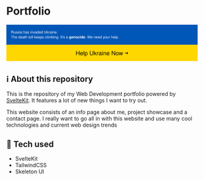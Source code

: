 # Portfolio
[![Stand With Ukraine](https://raw.githubusercontent.com/vshymanskyy/StandWithUkraine/main/banner2-direct.svg)](https://stand-with-ukraine.pp.ua)
## ℹ️ About this repository

This is the repository of my Web Development portfolio powered by [SvelteKit](https://kit.svelte.dev). It features a lot of new things I want to try out.

This website consists of an info page about me, project showcase and a contact page. I really want to go all in with this website and use many cool technologies and current web design trends

## 💼 Tech used

- SvelteKit
- TailwindCSS
- Skeleton UI
